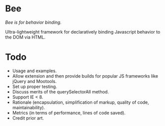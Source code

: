 # Bee

*Bee is for behavior binding.*

Ultra-lightweight framework for declaratively binding Javascript behavior to the DOM via HTML.

# Todo
- Usage and examples.
- Allow extension and then provide builds for popular JS frameworks like jQuery and Mootools.
- Set up proper testing.
- Discuss merits of the querySelectorAll method.
- Support IE < 8.
- Rationale (encapsulation, simplification of markup, quality of code, maintainability).
- Metrics (in terms of performance, lines of code saved).
- Credit prior art.
